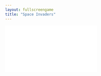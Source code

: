 ```yaml
---
layout: fullscreengame
title: "Space Invaders"
---
```

<embed src="src/" width="auto" height="auto" allowfullscreen>
